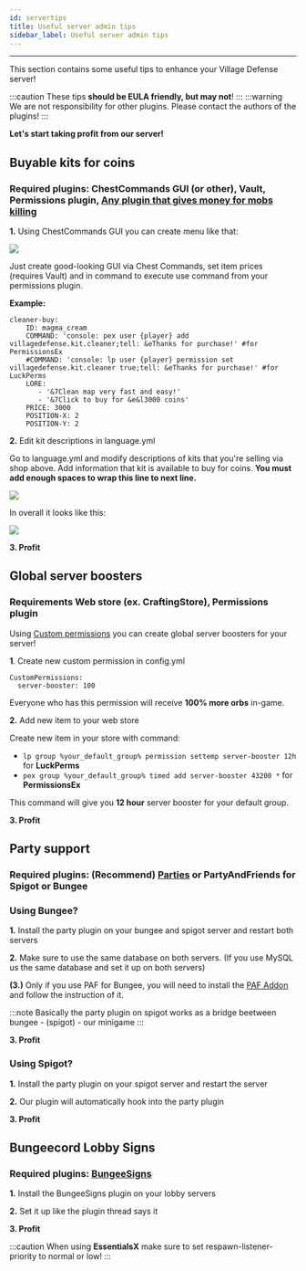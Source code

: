 ```yaml
---
id: servertips
title: Useful server admin tips
sidebar_label: Useful server admin tips
---
```

---
This section contains some useful tips to enhance your Village Defense server!

:::caution
These tips **should be EULA friendly, but may not**!
:::
:::warning
We are not responsibility for other plugins. Please contact the authors of the plugins!
:::

 **Let's start taking profit from our server!**

## Buyable kits for coins

### **Required plugins:** ChestCommands GUI \(or other\), Vault, Permissions plugin, [Any plugin that gives money for mobs killing](http://lmgtfy.com/?q=spigot+money+mob+drops+plugin)

**1.** Using ChestCommands GUI you can create menu like that: 

![](https://i.imgur.com/hl8E7nj.png)

Just create good-looking GUI via Chest Commands, set item prices \(requires Vault\) and in command to execute use command from your permissions plugin.

**Example:**

```text
cleaner-buy:
    ID: magma_cream
    COMMAND: 'console: pex user {player} add villagedefense.kit.cleaner;tell: &eThanks for purchase!' #for PermissionsEx
    #COMMAND: 'console: lp user {player} permission set villagedefense.kit.cleaner true;tell: &eThanks for purchase!' #for LuckPerms
    LORE:
       - '&7Clean map very fast and easy!'
       - '&7Click to buy for &e&l3000 coins'
    PRICE: 3000
    POSITION-X: 2
    POSITION-Y: 2
```

**2.** Edit kit descriptions in language.yml

Go to language.yml and modify descriptions of kits that you're selling via shop above. Add information that kit is available to buy for coins. **You must add enough spaces to wrap this line to next line.** 

![](https://i.imgur.com/ALkgKO9.png)

In overall it looks like this:

![](https://i.imgur.com/hYFpLtK.png)

**3. Profit**

## Global server boosters

### **Requirements** Web store \(ex. CraftingStore\), Permissions plugin

Using [Custom permissions](../setup/cmd-perms.md#custom-permissions) you can create global server boosters for your server!

**1**. Create new custom permission in config.yml

```text
CustomPermissions:
  server-booster: 100
```

Everyone who has this permission will receive **100% more orbs** in-game.

**2.** Add new item to your web store

Create new item in your store with command:

* `lp group %your_default_group% permission settemp server-booster 12h` for **LuckPerms**
* `pex group %your_default_group% timed add server-booster 43200 *` for **PermissionsEx**

This command will give you **12 hour** server booster for your default group.

**3. Profit**

## Party support

### **Required plugins:** (Recommend) [Parties](https://www.spigotmc.org/resources/3709/) or PartyAndFriends for Spigot or Bungee

### Using Bungee?

**1.** Install the party plugin on your bungee and spigot server and restart both servers

**2.** Make sure to use the same database on both servers. (If you use MySQL us the same database and set it up on both servers)

**(3.)** Only if you use PAF for Bungee, you will need to install the [PAF Addon](https://www.spigotmc.org/resources/39751/) and follow the instruction of it.

:::note
Basically the party plugin on spigot works as a bridge beetween bungee - (spigot) - our minigame
:::

**3. Profit**

### Using Spigot?

**1.** Install the party plugin on your spigot server and restart the server

**2.** Our plugin will automatically hook into the party plugin

**3. Profit**


## Bungeecord Lobby Signs

### **Required plugins:** [BungeeSigns](https://www.spigotmc.org/resources/37220/)

**1.** Install the BungeeSigns plugin on your lobby servers

**2.** Set it up like the plugin thread says it

**3. Profit**

:::caution
When using **EssentialsX** make sure to set respawn-listener-priority to normal or low!
:::

